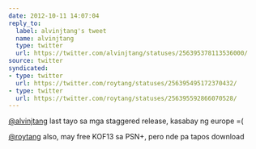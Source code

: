 ```yaml
---
date: 2012-10-11 14:07:04
reply_to:
  label: alvinjtang's tweet
  name: alvinjtang
  type: twitter
  url: https://twitter.com/alvinjtang/statuses/256395378113536000/
source: twitter
syndicated:
- type: twitter
  url: https://twitter.com/roytang/statuses/256395495172370432/
- type: twitter
  url: https://twitter.com/roytang/statuses/256395592866070528/
---
```


[@alvinjtang](https://twitter.com/alvinjtang/) last tayo sa mga staggered release, kasabay ng europe =(
[@roytang](https://twitter.com/roytang/) also, may free KOF13 sa PSN+, pero nde pa tapos download